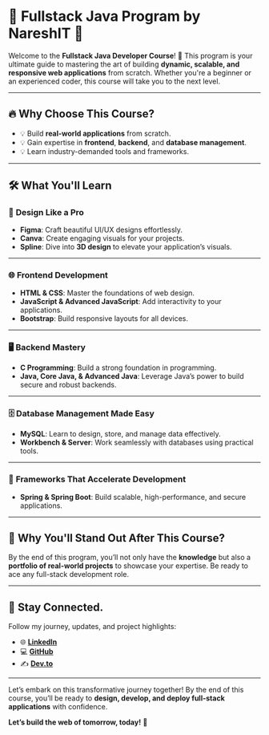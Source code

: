 # 🌟 Fullstack Java Program by NareshIT 🌟  

Welcome to the **Fullstack Java Developer Course**! 🚀 This program is your ultimate guide to mastering the art of building **dynamic, scalable, and responsive web applications** from scratch. Whether you're a beginner or an experienced coder, this course will take you to the next level.  

---

## 🔥 Why Choose This Course?  
- 💡 Build **real-world applications** from scratch.  
- 💡 Gain expertise in **frontend**, **backend**, and **database management**.  
- 💡 Learn industry-demanded tools and frameworks.  

---

## 🛠️ What You'll Learn  

### 🎨 **Design Like a Pro**  
- **Figma**: Craft beautiful UI/UX designs effortlessly.  
- **Canva**: Create engaging visuals for your projects.  
- **Spline**: Dive into **3D design** to elevate your application’s visuals.  

---

### 🌐 **Frontend Development**  
- **HTML & CSS**: Master the foundations of web design.  
- **JavaScript & Advanced JavaScript**: Add interactivity to your applications.  
- **Bootstrap**: Build responsive layouts for all devices.  

---

### 🖥️ **Backend Mastery**  
- **C Programming**: Build a strong foundation in programming.  
- **Java, Core Java, & Advanced Java**: Leverage Java’s power to build secure and robust backends.  

---

### 🗄️ **Database Management Made Easy**  
- **MySQL**: Learn to design, store, and manage data effectively.  
- **Workbench & Server**: Work seamlessly with databases using practical tools.  

---

### 🚀 **Frameworks That Accelerate Development**  
- **Spring & Spring Boot**: Build scalable, high-performance, and secure applications.  

---

## 🌟 Why You'll Stand Out After This Course?  
By the end of this program, you’ll not only have the **knowledge** but also a **portfolio of real-world projects** to showcase your expertise. Be ready to ace any full-stack development role.  

---

## 📢 Stay Connected.

Follow my journey, updates, and project highlights:  
- 🌐 [**LinkedIn**](https://www.linkedin.com/in/pravanjan-17p/)  
- 💻 [**GitHub**](https://github.com/Prabhanjan-17p)  
- ✍️ [**Dev.to**](https://dev.to/pravanjan17p)  

---

Let’s embark on this transformative journey together! By the end of this course, you’ll be ready to **design, develop, and deploy full-stack applications** with confidence.  

**Let’s build the web of tomorrow, today!** 🌟 
